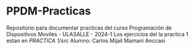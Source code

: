 # PPDM-Practicas
Repositorio para documentar practicas del curso Programación de Dispositivos Moviles - ULASALLE - 2024-1
Los ejercicios del la practica 1 estan en *PRACTICA 1/src*
Alumno: Carlos Mijail Mamani Anccasi
